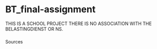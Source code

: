 # BT_final-assignment

THIS IS A SCHOOL PROJECT THERE IS NO ASSOCIATION WITH THE BELASTINGDIENST OR NS.

###

Sources
